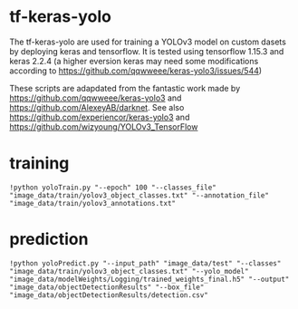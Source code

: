 # tf-keras-yolo 
The tf-keras-yolo are used for training a YOLOv3 model on custom dasets by deploying keras and tensorflow. It is tested using tensorflow 1.15.3 and keras 2.2.4 (a higher eversion keras may need some modifications according to https://github.com/qqwweee/keras-yolo3/issues/544)

These scripts are adapdated from the fantastic work made by https://github.com/qqwweee/keras-yolo3 and https://github.com/AlexeyAB/darknet. See also https://github.com/experiencor/keras-yolo3 and https://github.com/wizyoung/YOLOv3_TensorFlow

# training
```
!python yoloTrain.py "--epoch" 100 "--classes_file" "image_data/train/yolov3_object_classes.txt" "--annotation_file" "image_data/train/yolov3_annotations.txt"
```

# prediction
```
!python yoloPredict.py "--input_path" "image_data/test" "--classes" "image_data/train/yolov3_object_classes.txt" "--yolo_model" "image_data/modelWeights/Logging/trained_weights_final.h5" "--output" "image_data/objectDetectionResults" "--box_file" "image_data/objectDetectionResults/detection.csv"
```
